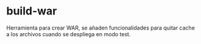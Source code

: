 # build-war
Herramienta para crear WAR, se añaden funcionalidades para quitar cache a los archivos cuando se despliega en modo test.
